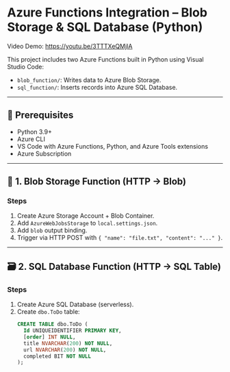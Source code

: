 # Azure Functions Integration – Blob Storage & SQL Database (Python)

Video Demo:  https://youtu.be/3TTTXeQMjIA 


This project includes two Azure Functions built in Python using Visual Studio Code:

- `blob_function/`: Writes data to Azure Blob Storage.
- `sql_function/`: Inserts records into Azure SQL Database.

---

## 🔧 Prerequisites

- Python 3.9+
- Azure CLI
- VS Code with Azure Functions, Python, and Azure Tools extensions
- Azure Subscription

---

## 🚀 1. Blob Storage Function (HTTP → Blob)

### Steps

1. Create Azure Storage Account + Blob Container.
2. Add `AzureWebJobsStorage` to `local.settings.json`.
3. Add `blob` output binding.
4. Trigger via HTTP POST with `{ "name": "file.txt", "content": "..." }`.

---

## 🗃️ 2. SQL Database Function (HTTP → SQL Table)

### Steps

1. Create Azure SQL Database (serverless).
2. Create `dbo.ToDo` table:
   ```sql
   CREATE TABLE dbo.ToDo (
     Id UNIQUEIDENTIFIER PRIMARY KEY,
     [order] INT NULL,
     title NVARCHAR(200) NOT NULL,
     url NVARCHAR(200) NOT NULL,
     completed BIT NOT NULL
   );
